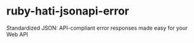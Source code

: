 # ruby-hati-jsonapi-error
Standardized JSON: API-compliant error responses made easy for your Web API
